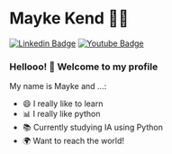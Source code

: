 <!--
### Hi there 👋
**maykends/maykends** is a ✨ _special_ ✨ repository because its `README.md` (this file) appears on your GitHub profile.

Here are some ideas to get you started:

- 🔭 I’m currently working on ...
- 🌱 I’m currently learning ...
- 👯 I’m looking to collaborate on ...
- 🤔 I’m looking for help with ...
- 💬 Ask me about ...
- 📫 How to reach me: ...
- 😄 Pronouns: ...
- ⚡ Fun fact: ...
-->

# Mayke Kend :man_technologist:

[![Linkedin Badge](https://img.shields.io/badge/-LinkedIn-blue?style=flat-square&logo=Linkedin&logoColor=white&link=https://www.linkedin.com/in/maykend/)](https://www.linkedin.com/in/maykend/)
[![Youtube Badge](https://img.shields.io/badge/-YouTube-c14438?style=flat-square&logo=YouTube&logoColor=white&link=https://www.youtube.com/channel/UCr_2Aj4SMJtj3UjFr5sLqTg)](https://www.youtube.com/channel/UCr_2Aj4SMJtj3UjFr5sLqTg)

### Hellooo! 👋 Welcome to my profile

My name is Mayke and ...:

 - 😄 I really like to learn
 - 📊 I really like python
 - 📚 Currently studying IA using Python
 - 🌍 Want to reach the world!
